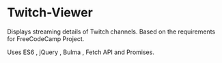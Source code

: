 # Twitch-Viewer

Displays streaming details of Twitch channels. Based on the requirements for FreeCodeCamp Project.

Uses ES6 , jQuery , Bulma , Fetch API and Promises. 
